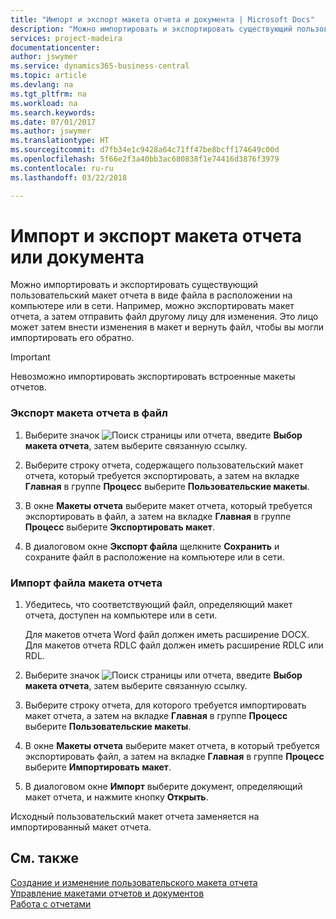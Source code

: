 ```yaml
---
title: "Импорт и экспорт макета отчета и документа | Microsoft Docs"
description: "Можно импортировать и экспортировать существующий пользовательский макет отчета в виде файла в расположении на компьютере или в сети."
services: project-madeira
documentationcenter: 
author: jswymer
ms.service: dynamics365-business-central
ms.topic: article
ms.devlang: na
ms.tgt_pltfrm: na
ms.workload: na
ms.search.keywords: 
ms.date: 07/01/2017
ms.author: jswymer
ms.translationtype: HT
ms.sourcegitcommit: d7fb34e1c9428a64c71ff47be8bcff174649c00d
ms.openlocfilehash: 5f66e2f3a40bb3ac680838f1e74416d3876f3979
ms.contentlocale: ru-ru
ms.lasthandoff: 03/22/2018

---
```

# <a name="import-and-export-a-report-or-document-layout"></a>Импорт и экспорт макета отчета или документа
Можно импортировать и экспортировать существующий пользовательский макет отчета в виде файла в расположении на компьютере или в сети. Например, можно экспортировать макет отчета, а затем отправить файл другому лицу для изменения. Это лицо может затем внести изменения в макет и вернуть файл, чтобы вы могли импортировать его обратно.  
  
> [!IMPORTANT]  
>  Невозможно импортировать экспортировать встроенные макеты отчетов.  
  
### <a name="to-export-a-report-layout-to-a-file"></a>Экспорт макета отчета в файл  
  
1.  Выберите значок ![Поиск страницы или отчета](media/ui-search/search_small.png "Значок поиска страницы или отчета"), введите **Выбор макета отчета**, затем выберите связанную ссылку.  
  
2.  Выберите строку отчета, содержащего пользовательский макет отчета, который требуется экспортировать, а затем на вкладке **Главная** в группе **Процесс** выберите **Пользовательские макеты**.  
  
3.  В окне **Макеты отчета** выберите макет отчета, который требуется экспортировать в файл, а затем на вкладке **Главная** в группе **Процесс** выберите **Экспортировать макет**.  
  
4.  В диалоговом окне **Экспорт файла** щелкните **Сохранить** и сохраните файл в расположение на компьютере или в сети.  
  
### <a name="to-import-a-report-layout-file"></a>Импорт файла макета отчета  
  
1.  Убедитесь, что соответствующий файл, определяющий макет отчета, доступен на компьютере или в сети.  
  
     Для макетов отчета Word файл должен иметь расширение DOCX. Для макетов отчета RDLC файл должен иметь расширение RDLC или RDL.  
  
2.  Выберите значок ![Поиск страницы или отчета](media/ui-search/search_small.png "Значок поиска страницы или отчета"), введите **Выбор макета отчета**, затем выберите связанную ссылку.  
  
3.  Выберите строку отчета, для которого требуется импортировать макет отчета, а затем на вкладке **Главная** в группе **Процесс** выберите **Пользовательские макеты**.  
  
4.  В окне **Макеты отчета** выберите макет отчета, в который требуется экспортировать файл, а затем на вкладке **Главная** в группе **Процесс** выберите **Импортировать макет**.  
  
5.  В диалоговом окне **Импорт** выберите документ, определяющий макет отчета, и нажмите кнопку **Открыть**.  
  
 Исходный пользовательский макет отчета заменяется на импортированный макет отчета.  
  
## <a name="see-also"></a>См. также  
 [Создание и изменение пользовательского макета отчета](ui-how-create-custom-report-layout.md)   
 [Управление макетами отчетов и документов](ui-manage-report-layouts.md)  
 [Работа с отчетами](ui-work-report.md)    
